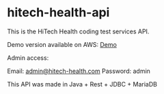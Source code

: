 # hitech-health-api

This is the HiTech Health coding test services API.

Demo version available on AWS: [Demo](http://elasticbeanstalk-eu-west-1-100101151868.s3-website-eu-west-1.amazonaws.com)

Admin access:

Email: admin@hitech-health.com
Password: admin


This API was made in Java + Rest + JDBC + MariaDB


